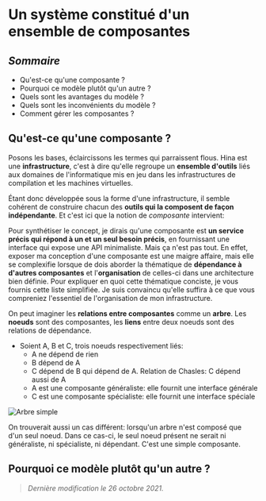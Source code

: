 # Un système constitué d'un ensemble de composantes

## *Sommaire*

* Qu'est-ce qu'une composante ?
* Pourquoi ce modèle plutôt qu'un autre ?
* Quels sont les avantages du modèle ?
* Quels sont les inconvénients du modèle ?
* Comment gérer les composantes ?

## Qu'est-ce qu'une composante ?

Posons les bases, éclaircissons les termes qui parraissent flous. Hina est une
**infrastructure**, c'est à dire qu'elle regroupe un **ensemble d'outils** liés aux
domaines de l'informatique mis en jeu dans les infrastructures de compilation et
les machines virtuelles.

Étant donc développée sous la forme d'une infrastructure, il semble cohérent de
construire chacun des **outils qui la composent de façon indépendante**. Et c'est ici
que la notion de *composante* intervient:

Pour synthétiser le concept, je dirais qu'une composante est **un service précis
qui répond à un et un seul besoin précis**, en fournissant une interface qui expose
une API minimaliste. Mais ça n'est pas tout. En effet, exposer ma conception
d'une composante est une maigre affaire, mais elle se complexifie lorsque
de dois aborder la thématique de **dépendance à d'autres composantes** et l'**organisation**
de celles-ci dans une architecture bien définie. Pour expliquer en quoi cette
thématique conciste, je vous fournis cette liste simplifiée. Je suis convaincu
qu'elle suffira à ce que vous compreniez l'essentiel de l'organisation de mon
infrastructure.

On peut imaginer les **relations entre composantes** comme un **arbre**.
Les **noeuds** sont des composantes, les **liens** entre deux noeuds sont des relations
de dépendance.
* Soient A, B et C, trois noeuds respectivement liés:
  * A ne dépend de rien
  * B dépend de A
  * C dépend de B qui dépend de A. Relation de Chasles: C dépend aussi de A
  * A est une composante généraliste: elle fournit une interface générale
  * C est une composante spécialiste: elle fournit une interface spéciale

![Arbre simple](./pics/systeme_composantes.png)

On trouverait aussi un cas différent: lorsqu'un arbre n'est composé que d'un seul
noeud. Dans ce cas-ci, le seul noeud présent ne serait ni généraliste, ni spécialiste,
ni dépendant. C'est une simple composante.

## Pourquoi ce modèle plutôt qu'un autre ?

> *Dernière modification le 26 octobre 2021.*
